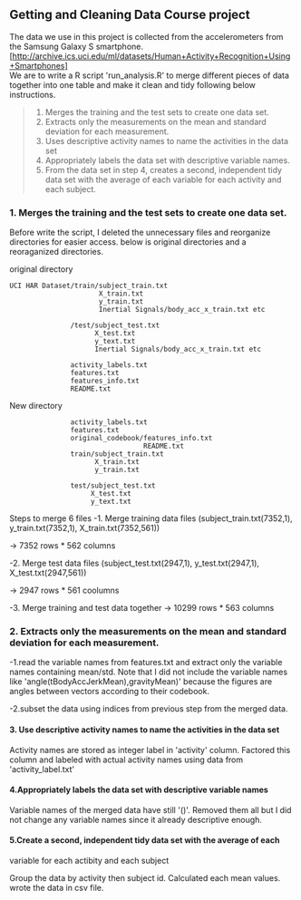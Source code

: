 ## Getting and Cleaning Data Course project

The data we use in this project is collected from the accelerometers from the Samsung Galaxy S smartphone.
[http://archive.ics.uci.edu/ml/datasets/Human+Activity+Recognition+Using+Smartphones]  
We are to write a R script 'run_analysis.R' to merge different pieces of data together into one table and make it clean and tidy following below instructions.

>1. Merges the training and the test sets to create one data set.
>2. Extracts only the measurements on the mean and standard deviation for each measurement. 
>3. Uses descriptive activity names to name the activities in the data set
>4. Appropriately labels the data set with descriptive variable names. 
>5. From the data set in step 4, creates a second, independent tidy data set with the average of each variable for each activity and each subject.

### 1. Merges the training and the test sets to create one data set.

Before write the script, I deleted the unnecessary files and reorganize directories
for easier access. below is original directories and a reoraganized directories.


original directory   
```    
UCI HAR Dataset/train/subject_train.txt
                      X_train.txt
                      y_train.txt
                      Inertial Signals/body_acc_x_train.txt etc
            
               /test/subject_test.txt
                     X_test.txt
                     y_text.txt
                     Inertial Signals/body_acc_x_train.txt etc
                     
               activity_labels.txt
               features.txt
               features_info.txt
               README.txt
```              
New directory  
```  
               activity_labels.txt
               features.txt
               original_codebook/features_info.txt
                                 README.txt
               train/subject_train.txt
                     X_train.txt
                     y_train.txt
               
               test/subject_test.txt
                    X_test.txt
                    y_text.txt

```
Steps to merge 6 files
-1. Merge training data files (subject_train.txt(7352,1),
                              y_train.txt(7352,1),
                              X_train.txt(7352,561))

-> 7352 rows * 562 columns   

-2. Merge test data files     (subject_test.txt(2947,1),
                              y_test.txt(2947,1),
                              X_test.txt(2947,561))

-> 2947 rows * 561 coolumns

-3. Merge training and test data together
-> 10299 rows * 563 columns

### 2. Extracts only the measurements on the mean and standard deviation for each measurement. 

-1.read the variable names from features.txt and extract only the variable names containing mean/std. Note that I did not include the variable names like 'angle(tBodyAccJerkMean),gravityMean)' because the figures are angles between vectors according to their codebook.  

-2.subset the data using indices from previous step from the merged data.


#### 3. Use descriptive activity names to name the activities in the data set

Activity names are stored as integer label in 'activity' column. Factored this column and labeled with actual activity names using data from 'activity_label.txt'

#### 4.Appropriately labels the data set with descriptive variable names
Variable names of the merged data have still '()'. Removed them all but I did not change any variable names since it already descriptive enough.

#### 5.Create a second, independent tidy data set with the average of each 
variable for each actibity and each subject

Group the data by activity then subject id. Calculated each mean values.
wrote the data in csv file.


